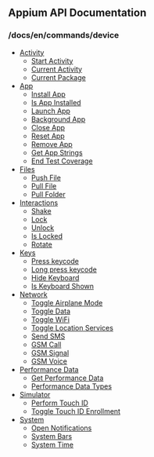 ## Appium API Documentation

  ### /docs/en/commands/device

<div class="api-index">

<ul>
    <li><a href='/docs/en/commands/device/activity'>Activity</a><ul>    <li><a href='/docs/en/commands/device/activity/start-activity.md'>Start Activity</a></li>
    <li><a href='/docs/en/commands/device/activity/current-activity.md'>Current Activity</a></li>
    <li><a href='/docs/en/commands/device/activity/current-package.md'>Current Package</a></li>
</ul></li>
    <li><a href='/docs/en/commands/device/app'>App</a><ul>    <li><a href='/docs/en/commands/device/app/install-app.md'>Install App</a></li>
    <li><a href='/docs/en/commands/device/app/is-app-installed.md'>Is App Installed</a></li>
    <li><a href='/docs/en/commands/device/app/launch-app.md'>Launch App</a></li>
    <li><a href='/docs/en/commands/device/app/background-app.md'>Background App</a></li>
    <li><a href='/docs/en/commands/device/app/close-app.md'>Close App</a></li>
    <li><a href='/docs/en/commands/device/app/reset-app.md'>Reset App</a></li>
    <li><a href='/docs/en/commands/device/app/remove-app.md'>Remove App</a></li>
    <li><a href='/docs/en/commands/device/app/get-app-strings.md'>Get App Strings</a></li>
    <li><a href='/docs/en/commands/device/app/end-test-coverage.md'>End Test Coverage</a></li>
</ul></li>
    <li><a href='/docs/en/commands/device/files'>Files</a><ul>    <li><a href='/docs/en/commands/device/files/push-file.md'>Push File</a></li>
    <li><a href='/docs/en/commands/device/files/pull-file.md'>Pull File</a></li>
    <li><a href='/docs/en/commands/device/files/pull-folder.md'>Pull Folder</a></li>
</ul></li>
    <li><a href='/docs/en/commands/device/interactions'>Interactions</a><ul>    <li><a href='/docs/en/commands/device/interactions/shake.md'>Shake</a></li>
    <li><a href='/docs/en/commands/device/interactions/lock.md'>Lock</a></li>
    <li><a href='/docs/en/commands/device/interactions/unlock.md'>Unlock</a></li>
    <li><a href='/docs/en/commands/device/interactions/is-locked.md'>Is Locked</a></li>
    <li><a href='/docs/en/commands/device/interactions/rotate.md'>Rotate</a></li>
</ul></li>
    <li><a href='/docs/en/commands/device/keys'>Keys</a><ul>    <li><a href='/docs/en/commands/device/keys/press-keycode.md'>Press keycode</a></li>
    <li><a href='/docs/en/commands/device/keys/long-press-keycode.md'>Long press keycode</a></li>
    <li><a href='/docs/en/commands/device/keys/hide-keyboard.md'>Hide Keyboard</a></li>
    <li><a href='/docs/en/commands/device/keys/is-keyboard-shown.md'>Is Keyboard Shown</a></li>
</ul></li>
    <li><a href='/docs/en/commands/device/network'>Network</a><ul>    <li><a href='/docs/en/commands/device/network/toggle-airplane-mode.md'>Toggle Airplane Mode</a></li>
    <li><a href='/docs/en/commands/device/network/toggle-data.md'>Toggle Data</a></li>
    <li><a href='/docs/en/commands/device/network/toggle-wifi.md'>Toggle WiFi</a></li>
    <li><a href='/docs/en/commands/device/network/toggle-location-services.md'>Toggle Location Services</a></li>
    <li><a href='/docs/en/commands/device/network/send-sms.md'>Send SMS</a></li>
    <li><a href='/docs/en/commands/device/network/gsm-call.md'>GSM Call</a></li>
    <li><a href='/docs/en/commands/device/network/gsm-signal.md'>GSM Signal</a></li>
    <li><a href='/docs/en/commands/device/network/gsm-voice.md'>GSM Voice</a></li>
</ul></li>
    <li><a href='/docs/en/commands/device/performance-data'>Performance Data</a><ul>    <li><a href='/docs/en/commands/device/performance-data/get-performance-data.md'>Get Performance Data</a></li>
    <li><a href='/docs/en/commands/device/performance-data/performance-data-types.md'>Performance Data Types</a></li>
</ul></li>
    <li><a href='/docs/en/commands/device/simulator'>Simulator</a><ul>    <li><a href='/docs/en/commands/device/simulator/touch-id.md'>Perform Touch ID</a></li>
    <li><a href='/docs/en/commands/device/simulator/toggle-touch-id-enrollment.md'>Toggle Touch ID Enrollment</a></li>
</ul></li>
    <li><a href='/docs/en/commands/device/system'>System</a><ul>    <li><a href='/docs/en/commands/device/system/open-notifications.md'>Open Notifications</a></li>
    <li><a href='/docs/en/commands/device/system/system-bars.md'>System Bars</a></li>
    <li><a href='/docs/en/commands/device/system/system-time.md'>System Time</a></li>
</ul></li>
</ul>
</div>
